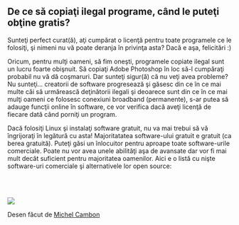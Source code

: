 <?php require("../../entete.php"); ?> <?php require("../../base.php"); ?> <?php require("../../fonctions.php"); ?>

<div id="corps">

<h2>De ce să copiaţi ilegal programe, când le puteţi obţine gratis?</h2>

Sunteţi perfect curat(ă), aţi cumpărat o licenţă pentru toate programele ce le folosiţi, şi nimeni
nu vă poate deranja în privinţa asta? Dacă e aşa, felicitări :)

Oricum, pentru mulţi oameni, să fim oneşti, programele copiate ilegal sunt
un lucru foarte obişnuit. Să copiaţi Adobe Photoshop în loc să-l cumpăraţi
probabil nu vă dă coşmaruri. Dar sunteţi sigur(ă) că nu veţi avea probleme?
Nu sunteţi... creatorii de software progresează şi găsesc din ce în ce mai multe
căi să urmărească deţinătorii ilegali şi deoarece sunt din ce în ce mai mulţi oameni
ce folosesc conexiuni broadband (permanente), s-ar putea să adauge funcţii online
în software, ce vor verifica dacă aveţi licenţă de fiecare dată când porniţi un program.

Dacă folosiţi Linux şi instalaţi software gratuit, nu va mai trebui să vă îngrijoraţi
în legătură cu asta! Majoritatatea software-ului gratuit e gratuit (ca berea gratuită).
Puteţi găsi un înlocuitor pentru aproape toate software-urile comerciale. Poate nu vor avea
unele abilităţi aşa de avansate dar vor fi mai mult decât suficient pentru majoritatea
oamenilor. Aici e o listă cu nişte software-uri comerciale şi alternativele lor open source:

<?php

table_parser ("Da", "Nu", "Comercial", "Open source", "Există pe Windows?");

?>

<br /><br>

<img src="Images/warez.png" />

Desen făcut de <a href="http://michel.cambon.free.fr/ampere/salle1bis.htm">Michel Cambon</a>

</div>


